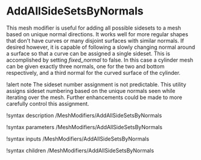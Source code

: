 # AddAllSideSetsByNormals

This mesh modifier is useful for adding all possible sidesets to a mesh based on unique normal
directions.  It works well for more regular shapes that don't have curves or many disjoint surfaces
with similar normals.  If desired however, it is capable of following a slowly changing normal around
a surface so that a curve can be assigned a single sideset. This is accomplished by setting
*fixed_normal* to false. In this case a cylinder mesh can be given exactly three normals, one for the
two and bottom respectively, and a third normal for the curved surface of the cylinder.

!alert note
The sideset number assignment is not predictable. This utility assigns sideset numbering based on the
unique normals seen while iterating over the mesh. Further enhancements could be made to more
carefully control this assignment.

!syntax description /MeshModifiers/AddAllSideSetsByNormals

!syntax parameters /MeshModifiers/AddAllSideSetsByNormals

!syntax inputs /MeshModifiers/AddAllSideSetsByNormals

!syntax children /MeshModifiers/AddAllSideSetsByNormals
